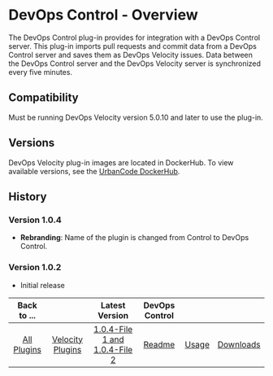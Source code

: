 
# DevOps Control - Overview

The DevOps Control plug-in provides for integration with a DevOps Control server. This plug-in imports pull requests and commit data from a DevOps Control server and saves them as DevOps Velocity issues. Data between the DevOps Control server and the DevOps Velocity server is synchronized every five minutes.

## Compatibility

Must be running DevOps Velocity version 5.0.10 and later to use the plug-in.

## Versions

DevOps Velocity plug-in images are located in DockerHub. To view available versions, see the [UrbanCode DockerHub](https://hub.docker.com/r/urbancode/ucv-ext-control/tags).

## History

### Version 1.0.4

* **Rebranding**: Name of the plugin is changed from Control to DevOps Control.

### Version 1.0.2

* Initial release

|Back to ...||Latest Version|DevOps Control |||
| :---: | :---: | :---: | :---: | :---: | :---: |
|[All Plugins](../../index.md)|[Velocity Plugins](../README.md)|[1.0.4-File 1 ](https://raw.githubusercontent.com/UrbanCode/IBM-UCV-PLUGINS/main/files/ucv-ext-control/ucv-ext-control%3A1.0.4.tar.7z.001)[and 1.0.4-File 2](https://raw.githubusercontent.com/UrbanCode/IBM-UCV-PLUGINS/main/files/ucv-ext-control/ucv-ext-control%3A1.0.4.tar.7z.002)|[Readme](README.md)|[Usage](usage.md)|[Downloads](downloads.md)|